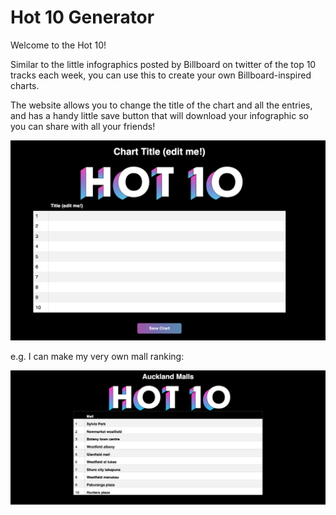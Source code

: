 # Hot 10 Generator

Welcome to the Hot 10! 

Similar to the little infographics posted by Billboard on twitter of the top 10 tracks each week, you can use this to create your own Billboard-inspired charts. 

The website allows you to change the title of the chart and all the entries, and has a handy little save button that will download your infographic so you can share with all your friends! 

![Hot 10 creator](./screenshots/chart_before.png "Hot 10 creator")

e.g. I can make my very own mall ranking:


![Mall Hot 10](./screenshots/finished_%20chart_screenshot.png "Mall Hot 10")